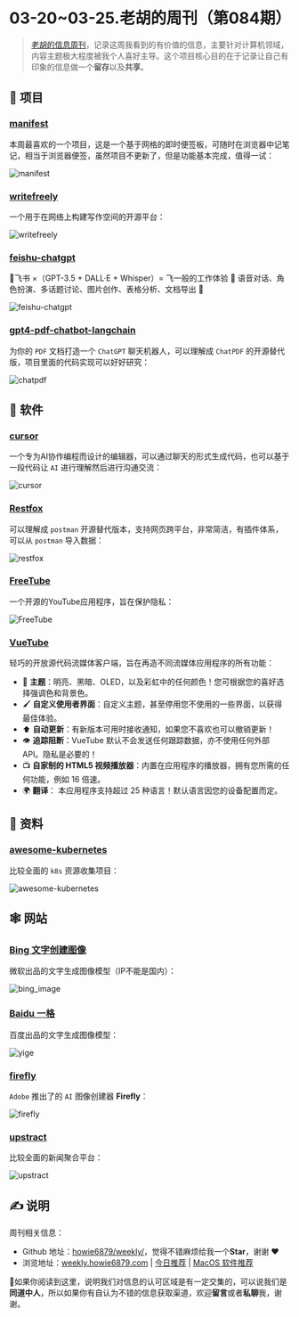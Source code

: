 # 03-20~03-25.老胡的周刊（第084期）

> [老胡的信息周刊](https://weekly.howie6879.com/)，记录这周我看到的有价值的信息，主要针对计算机领域，内容主题极大程度被我个人喜好主导。这个项目核心目的在于记录让自己有印象的信息做一个**留存**以及**共享**。

## 🎯 项目

### [manifest](https://github.com/jonathontoon/manifest)

本周最喜欢的一个项目，这是一个基于网格的即时便签板，可随时在浏览器中记笔记，相当于浏览器便签，虽然项目不更新了，但是功能基本完成，值得一试：

![manifest](https://images-1252557999.file.myqcloud.com/uPic/manifest.jpg)

### [writefreely](https://github.com/writefreely/writefreely)

一个用于在网络上构建写作空间的开源平台：

![writefreely](https://images-1252557999.file.myqcloud.com/uPic/writefreely.png)

### [feishu-chatgpt](https://github.com/Leizhenpeng/feishu-chatgpt)

🎒飞书 ×（GPT-3.5 + DALL·E + Whisper）= 飞一般的工作体验 🚀 语音对话、角色扮演、多话题讨论、图片创作、表格分析、文档导出 🚀

![feishu-chatgpt](https://images-1252557999.file.myqcloud.com/uPic/feishu-chatgpt.png)

### [gpt4-pdf-chatbot-langchain](https://github.com/mayooear/gpt4-pdf-chatbot-langchain)

为你的 `PDF` 文档打造一个 `ChatGPT` 聊天机器人，可以理解成 `ChatPDF` 的开源替代版，项目里面的代码实现可以好好研究：

![chatpdf](https://images-1252557999.file.myqcloud.com/uPic/chatpdf.jpg)

## 🤖 软件

### [cursor](https://github.com/getcursor/cursor)

一个专为AI协作编程而设计的编辑器，可以通过聊天的形式生成代码，也可以基于一段代码让 `AI` 进行理解然后进行沟通交流：

![cursor](https://images-1252557999.file.myqcloud.com/uPic/cursor.png)
### [Restfox](https://github.com/flawiddsouza/Restfox)

可以理解成 `postman` 开源替代版本，支持网页跨平台，非常简洁，有插件体系，可以从 `postman` 导入数据：

![restfox](https://images-1252557999.file.myqcloud.com/uPic/restfox.jpg)

### [FreeTube](https://github.com/FreeTubeApp/FreeTube)

一个开源的YouTube应用程序，旨在保护隐私：

![FreeTube](https://images-1252557999.file.myqcloud.com/uPic/FreeTube.jpg)

### [VueTube](https://github.com/VueTubeApp/VueTube)

轻巧的开放源代码流媒体客户端，旨在再造不同流媒体应用程序的所有功能：

- 🎨  **主题**：明亮、黑暗、OLED，以及彩虹中的任何颜色！您可根据您的喜好选择强调色和背景色。
- 🖌️  **自定义使用者界面**：自定义主题，甚至停用您不使用的一些界面，以获得最佳体验。
- ⬆️  **自动更新**：有新版本可用时接收通知，如果您不喜欢也可以撤销更新！
- 👁️  **追踪阻断**：VueTube 默认不会发送任何跟踪数据，亦不使用任何外部 API。隐私是必要的！
- 📺  **自家制的 HTML5 视频播放器**：内置在应用程序的播放器，拥有您所需的任何功能，例如 16 倍速。
- 🌍  **翻译**： 本应用程序支持超过 25 种语言！默认语言因您的设备配置而定。

## 👀 资料

### [awesome-kubernetes](https://github.com/ramitsurana/awesome-kubernetes)

比较全面的 `k8s` 资源收集项目：

![awesome-kubernetes](https://images-1252557999.file.myqcloud.com/uPic/awesome-kubernetes.jpg)

## 🕸 网站

### [Bing 文字创建图像](https://www.bing.com/images/create)

微软出品的文字生成图像模型（IP不能是国内）：

![bing_image](https://images-1252557999.file.myqcloud.com/uPic/bing_image.jpg)

### [Baidu 一格](https://yige.baidu.com/)

百度出品的文字生成图像模型：

![yige](https://images-1252557999.file.myqcloud.com/uPic/yige.jpg)

### [firefly](https://firefly.adobe.com/)

`Adobe` 推出了的 `AI` 图像创建器 **Firefly**：

![firefly](https://images-1252557999.file.myqcloud.com/uPic/firefly.jpg)

### [upstract](https://upstract.com/)

比较全面的新闻聚合平台：

![upstract](https://images-1252557999.file.myqcloud.com/uPic/upstract.jpg)

## ✍️ 说明

周刊相关信息：

- Github 地址：[howie6879/weekly/](https://github.com/howie6879/weekly/)，觉得不错麻烦给我一个**Star**，谢谢 ❤️
- 浏览地址：[weekly.howie6879.com](https://weekly.howie6879.com) | [今日推荐](https://weekly.howie6879.com/recommend/index.html) | [MacOS 软件推荐](https://weekly.howie6879.com/soft/mac.html)

🙌如果你阅读到这里，说明我们对信息的认可区域是有一定交集的，可以说我们是**同道中人**，所以如果你有自认为不错的信息获取渠道，欢迎**留言**或者**私聊**我，谢谢。
